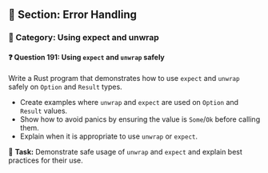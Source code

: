 ## 📘 Section: Error Handling  
### 🔹 Category: Using expect and unwrap  
#### ❓ Question 191: Using `expect` and `unwrap` safely

Write a Rust program that demonstrates how to use `expect` and `unwrap` safely on `Option` and `Result` types.

- Create examples where `unwrap` and `expect` are used on `Option` and `Result` values.
- Show how to avoid panics by ensuring the value is `Some`/`Ok` before calling them.
- Explain when it is appropriate to use `unwrap` or `expect`.

🔧 **Task:** Demonstrate safe usage of `unwrap` and `expect` and explain best practices for their use.
